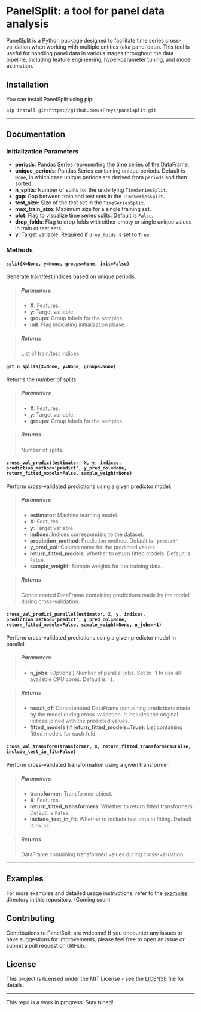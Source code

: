 # PanelSplit: a tool for panel data analysis

PanelSplit is a Python package designed to facilitate time series cross-validation when working with multiple entities (aka panel data). This tool is useful for handling panel data in various stages throughout the data pipeline, including feature engineering, hyper-parameter tuning, and model estimation.

## Installation

You can install PanelSplit using pip:

```bash
pip install git+https://github.com/4Freye/panelsplit.git
```
---

## Documentation

### Initialization Parameters
- **periods**: Pandas Series representing the time series of the DataFrame.
- **unique_periods**: Pandas Series containing unique periods. Default is `None`, in which case unique periods are derived from `periods` and then sorted.
- **n_splits**: Number of splits for the underlying `TimeSeriesSplit`.
- **gap**: Gap between train and test sets in the `TimeSeriesSplit`.
- **test_size**: Size of the test set in the `TimeSeriesSplit`.
- **max_train_size**: Maximum size for a single training set.
- **plot**: Flag to visualize time series splits. Default is `False`.
- **drop_folds**: Flag to drop folds with either empty or single unique values in train or test sets.
- **y**: Target variable. Required if `drop_folds` is set to `True`.

### Methods

#### `split(X=None, y=None, groups=None, init=False)`
Generate train/test indices based on unique periods.

  > ##### Parameters
  > - **X**: Features.
  > - **y**: Target variable.
  > - **groups**: Group labels for the samples.
  > - **init**: Flag indicating initialization phase.

  > ##### Returns
  > List of train/test indices.

#### `get_n_splits(X=None, y=None, groups=None)`
Returns the number of splits.

  > ##### Parameters
  > - **X**: Features.
  > - **y**: Target variable.
  > - **groups**: Group labels for the samples.
  
  > ##### Returns
  > Number of splits.

#### `cross_val_predict(estimator, X, y, indices, prediction_method='predict', y_pred_col=None, return_fitted_models=False, sample_weight=None)`
Perform cross-validated predictions using a given predictor model.
  
  > ##### Parameters
  > - **estimator**: Machine learning model.
  > - **X**: Features.
  > - **y**: Target variable.
  > - **indices**: Indices corresponding to the dataset.
  > - **prediction_method**: Prediction method. Default is `'predict'`.
  > - **y_pred_col**: Column name for the predicted values.
  > - **return_fitted_models**: Whether to return fitted models. Default is `False`.
  > - **sample_weight**: Sample weights for the training data.
  
  > ##### Returns
  > Concatenated DataFrame containing predictions made by the model during cross-validation.

#### `cross_val_predict_parallel(estimator, X, y, indices, prediction_method='predict', y_pred_col=None, return_fitted_models=False, sample_weight=None, n_jobs=-1)`
Perform cross-validated predictions using a given predictor model in parallel.
  
> ##### Parameters
> - **n_jobs**: (Optional) Number of parallel jobs. Set to -1 to use all available CPU cores. Default is `-1`.

> ##### Returns
> - **result_df**: Concatenated DataFrame containing predictions made by the model during cross-validation. It includes the original indices joined with the predicted values.
> - **fitted_models (if return_fitted_models=True)**: List containing fitted models for each fold.


#### `cross_val_transform(transformer, X, return_fitted_transformers=False, include_test_in_fit=False)`
Perform cross-validated transformation using a given transformer.
  
> ##### Parameters
> - **transformer**: Transformer object.
> - **X**: Features.
> - **return_fitted_transformers**: Whether to return fitted transformers. Default is `False`.
> - **include_test_in_fit**: Whether to include test data in fitting. Default is `False`.

> ##### Returns
> DataFrame containing transformed values during cross-validation.

---

## Examples

For more examples and detailed usage instructions, refer to the [examples](examples) directory in this repository. (Coming soon)

## Contributing

Contributions to PanelSplit are welcome! If you encounter any issues or have suggestions for improvements, please feel free to open an issue or submit a pull request on GitHub.

## License

This project is licensed under the MIT License - see the [LICENSE](LICENSE) file for details.

---

This repo is a work in progress. Stay tuned!
